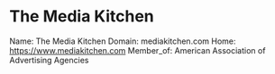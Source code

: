 
# The Media Kitchen

Name: The Media Kitchen
Domain: mediakitchen.com
Home: https://www.mediakitchen.com
Member_of: American Association of Advertising Agencies
